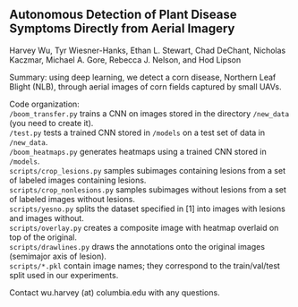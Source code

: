 ## Autonomous Detection of Plant Disease Symptoms Directly from Aerial Imagery
Harvey Wu, Tyr Wiesner-Hanks, Ethan L. Stewart, Chad DeChant, Nicholas Kaczmar, Michael A. Gore, Rebecca J. Nelson, and Hod Lipson

Summary: using deep learning, we detect a corn disease, Northern Leaf Blight (NLB), through aerial images of corn fields captured by small UAVs.

Code organization:       
`/boom_transfer.py` trains a CNN on images stored in the directory `/new_data` (you need to create it).   
`/test.py` tests a trained CNN stored in `/models` on a test set of data in `/new_data`.   
`/boom_heatmaps.py` generates heatmaps using a trained CNN stored in `/models`.     
`scripts/crop_lesions.py` samples subimages containing lesions from a set of labeled images containing lesions.      
`scripts/crop_nonlesions.py` samples subimages without lesions from a set of labeled images without lesions.      
`scripts/yesno.py` splits the dataset specified in [1] into images with lesions and images without.       
`scripts/overlay.py` creates a composite image with heatmap overlaid on top of the original.      
`scripts/drawlines.py` draws the annotations onto the original images (semimajor axis of lesion).     
`scripts/*.pkl` contain image names; they correspond to the train/val/test split used in our experiments.        

Contact wu.harvey (at) columbia.edu with any questions.
